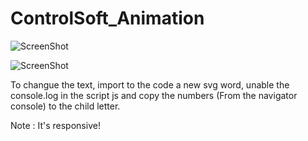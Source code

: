 # ControlSoft_Animation

![ScreenShot](https://github.com/byUps/ControlSoft_Animation/blob/master/1.jpeg)

![ScreenShot](https://github.com/byUps/ControlSoft_Animation/blob/master/Screenshot%20from%202020-08-11%2005-00-35.png)

To changue the text, import to the code a new svg word, unable the console.log in the script js and copy the numbers (From the navigator console) to the child letter.

Note : It's responsive!